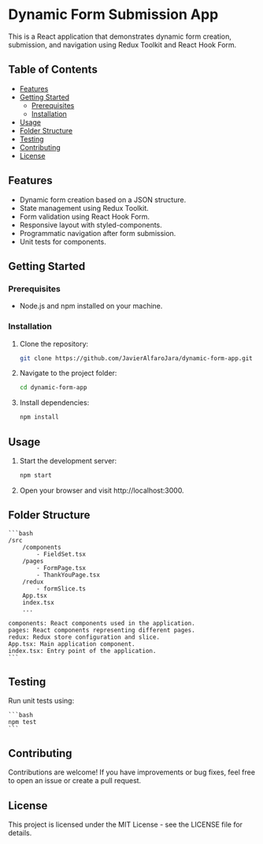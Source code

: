# Dynamic Form Submission App

This is a React application that demonstrates dynamic form creation, submission, and navigation using Redux Toolkit and React Hook Form.

## Table of Contents

- [Features](#features)
- [Getting Started](#getting-started)
  - [Prerequisites](#prerequisites)
  - [Installation](#installation)
- [Usage](#usage)
- [Folder Structure](#folder-structure)
- [Testing](#testing)
- [Contributing](#contributing)
- [License](#license)

## Features

- Dynamic form creation based on a JSON structure.
- State management using Redux Toolkit.
- Form validation using React Hook Form.
- Responsive layout with styled-components.
- Programmatic navigation after form submission.
- Unit tests for components.

## Getting Started

### Prerequisites

- Node.js and npm installed on your machine.

### Installation

1. Clone the repository:

   ```bash
   git clone https://github.com/JavierAlfaroJara/dynamic-form-app.git
   ```

2. Navigate to the project folder:

    ```bash
    cd dynamic-form-app
    ```

3. Install dependencies:

    ```bash
    npm install
    ```

## Usage

1. Start the development server:

    ```bash
    npm start
    ```

2. Open your browser and visit http://localhost:3000.

## Folder Structure

    ```bash
    /src
        /components
            - FieldSet.tsx
        /pages
            - FormPage.tsx
            - ThankYouPage.tsx
        /redux
            - formSlice.ts
        App.tsx
        index.tsx
        ...

    components: React components used in the application.
    pages: React components representing different pages.
    redux: Redux store configuration and slice.
    App.tsx: Main application component.
    index.tsx: Entry point of the application.
    ```

## Testing

Run unit tests using:

    ```bash
    npm test
    ```

## Contributing

Contributions are welcome! If you have improvements or bug fixes, feel free to open an issue or create a pull request.

## License

This project is licensed under the MIT License - see the LICENSE file for details.

